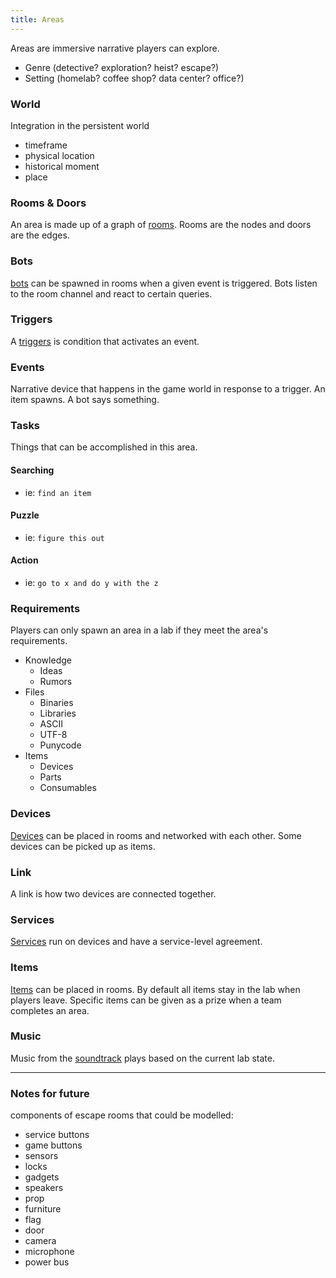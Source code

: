 ```yaml
---
title: Areas
---
```


Areas are immersive narrative players can explore.

- Genre (detective? exploration? heist? escape?)
- Setting (homelab? coffee shop? data center? office?)


### World

Integration in the persistent world

  - timeframe
  - physical location
  - historical moment
  - place


### Rooms & Doors

An area is made up of a graph of [rooms](rooms).
Rooms are the nodes and doors are the edges.


### Bots

[bots](bots) can be spawned in rooms when a given event is triggered. 
Bots listen to the room channel and react to certain queries.


### Triggers

A [triggers](triggers) is condition that activates an event.


### Events

Narrative device that happens in the game world in response to a 
trigger. An item spawns. A bot says something.


### Tasks

Things that can be accomplished in this area.

#### Searching

- ie: `find an item`

#### Puzzle

- ie: `figure this out `

#### Action

- ie: `go to x and do y with the z`


### Requirements

Players can only spawn an area in a lab if they
meet the area's requirements.  

- Knowledge
  - Ideas
  - Rumors
- Files
  - Binaries
  - Libraries
  - ASCII
  - UTF-8
  - Punycode
- Items
  - Devices
  - Parts
  - Consumables

### Devices

[Devices](devices) can be placed in rooms and networked with each other. Some devices can be picked up as items.


### Link

A link is how two devices are connected together.


### Services

[Services](services) run on devices and have a service-level agreement.


### Items

[Items](items) can be placed in rooms.
By default all items stay in the lab when players leave.
Specific items can be given as a prize when a team completes
an area.


### Music

Music from the [soundtrack](soundtrack) plays based on the 
current lab state.


---

### Notes for future 

components of escape rooms that could be modelled:

- service buttons
- game buttons
- sensors
- locks
- gadgets
- speakers
- prop
- furniture
- flag
- door
- camera
- microphone
- power bus
